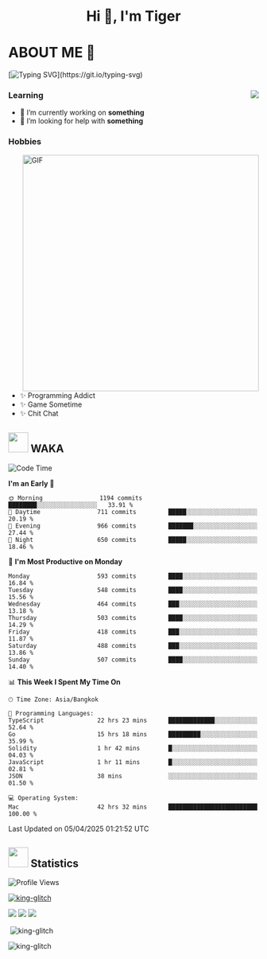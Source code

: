 <h1 align="center">Hi 👋, I'm Tiger</h1>




# ABOUT ME 💬

[![Typing SVG](https://readme-typing-svg.herokuapp.com?color=22F771&vCenter=true&lines=A+perssionate+developer+from+nowhere.)](https://git.io/typing-svg)

<div>
 <img align="right" src="https://spotify-github-profile.vercel.app/api/view?uid=12129734423&cover_image=false&theme=default&bar_color=22d016&bar_color_cover=true" />
 <h3>Learning</h3>
 
 <ul>
  <li>🔭 I’m currently working on <b>something</b></li>
  <li>🤝 I’m looking for help with <b>something</b></li>
 </ul>
 
</div>
<div>
 <h3>Hobbies</h3>
 <img align="right" height="475px"  alt="GIF" src="https://i.pinimg.com/originals/1f/b7/db/1fb7dbee557e5ed509f7517da8a84d58.gif" />
 <ul>
  <li>✨ Programming Addict</li>
  <li>✨ Game Sometime</li>
  <li>✨ Chit Chat</li>
 </ul>
 
</div>



## <img height="40" src="https://raw.githubusercontent.com/innng/innng/master/assets/kyubey.gif"/> WAKA

<!--START_SECTION:waka-->
![Code Time](http://img.shields.io/badge/Code%20Time-3%2C675%20hrs%206%20mins-blue)

**I'm an Early 🐤** 

```text
🌞 Morning                1194 commits        ████████░░░░░░░░░░░░░░░░░   33.91 % 
🌆 Daytime                711 commits         █████░░░░░░░░░░░░░░░░░░░░   20.19 % 
🌃 Evening                966 commits         ███████░░░░░░░░░░░░░░░░░░   27.44 % 
🌙 Night                  650 commits         █████░░░░░░░░░░░░░░░░░░░░   18.46 % 
```
📅 **I'm Most Productive on Monday** 

```text
Monday                   593 commits         ████░░░░░░░░░░░░░░░░░░░░░   16.84 % 
Tuesday                  548 commits         ████░░░░░░░░░░░░░░░░░░░░░   15.56 % 
Wednesday                464 commits         ███░░░░░░░░░░░░░░░░░░░░░░   13.18 % 
Thursday                 503 commits         ████░░░░░░░░░░░░░░░░░░░░░   14.29 % 
Friday                   418 commits         ███░░░░░░░░░░░░░░░░░░░░░░   11.87 % 
Saturday                 488 commits         ███░░░░░░░░░░░░░░░░░░░░░░   13.86 % 
Sunday                   507 commits         ████░░░░░░░░░░░░░░░░░░░░░   14.40 % 
```


📊 **This Week I Spent My Time On** 

```text
🕑︎ Time Zone: Asia/Bangkok

💬 Programming Languages: 
TypeScript               22 hrs 23 mins      █████████████░░░░░░░░░░░░   52.64 % 
Go                       15 hrs 18 mins      █████████░░░░░░░░░░░░░░░░   35.99 % 
Solidity                 1 hr 42 mins        █░░░░░░░░░░░░░░░░░░░░░░░░   04.03 % 
JavaScript               1 hr 11 mins        █░░░░░░░░░░░░░░░░░░░░░░░░   02.81 % 
JSON                     38 mins             ░░░░░░░░░░░░░░░░░░░░░░░░░   01.50 % 

💻 Operating System: 
Mac                      42 hrs 32 mins      █████████████████████████   100.00 % 
```


 Last Updated on 05/04/2025 01:21:52 UTC
<!--END_SECTION:waka-->
## <img height="40" src="https://raw.githubusercontent.com/innng/innng/master/assets/kyubey.gif"/> Statistics
![Profile Views](https://komarev.com/ghpvc/?username=king-glitch)  

<p align="left"> 
 <a href="https://github.com/ryo-ma/github-profile-trophy">
  <img src="https://github-profile-trophy.vercel.app/?username=king-glitch&theme=dracula" alt="king-glitch" />
 </a> </p>

![](https://github-profile-summary-cards.vercel.app/api/cards/profile-details?username=king-glitch&theme=dracula)
![](https://github-profile-summary-cards.vercel.app/api/cards/stats?username=king-glitch&theme=dracula) 
![](https://github-profile-summary-cards.vercel.app/api/cards/productive-time?username=king-glitch&theme=dracula)


<p>&nbsp;<img align="center" src="https://github-readme-stats.vercel.app/api?username=king-glitch&theme=dracula" alt="king-glitch" /></p>

<p><img align="center" src="https://github-readme-streak-stats.herokuapp.com/?user=king-glitch&theme=dracula" alt="king-glitch" /></p>
